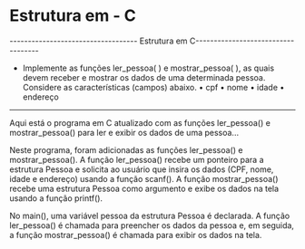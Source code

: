 # Estrutura em - C

----------------------------------- Estrutura em C-----------------------------------

- Implemente as funções ler_pessoa( ) e mostrar_pessoa( ), as quais
devem receber e mostrar os dados de uma determinada pessoa.
Considere as características (campos) abaixo.
• cpf
• nome
• idade
• endereço

---------------------------------------------------------------------------------------
Aqui está o programa em C atualizado com as funções ler_pessoa() e mostrar_pessoa() para ler e exibir os dados de uma pessoa...

Neste programa, foram adicionadas as funções ler_pessoa() e mostrar_pessoa(). A função ler_pessoa() recebe um ponteiro para a estrutura Pessoa e solicita ao usuário que insira os dados (CPF, nome, idade e endereço) usando a função scanf(). A função mostrar_pessoa() recebe uma estrutura Pessoa como argumento e exibe os dados na tela usando a função printf().

No main(), uma variável pessoa da estrutura Pessoa é declarada. A função ler_pessoa() é chamada para preencher os dados da pessoa e, em seguida, a função mostrar_pessoa() é chamada para exibir os dados na tela.